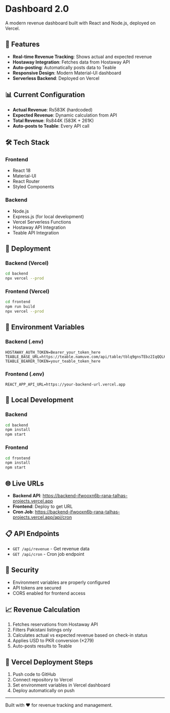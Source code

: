 # Dashboard 2.0

A modern revenue dashboard built with React and Node.js, deployed on Vercel.

## 🚀 Features

- **Real-time Revenue Tracking**: Shows actual and expected revenue
- **Hostaway Integration**: Fetches data from Hostaway API
- **Auto-posting**: Automatically posts data to Teable
- **Responsive Design**: Modern Material-UI dashboard
- **Serverless Backend**: Deployed on Vercel

## 📊 Current Configuration

- **Actual Revenue**: Rs583K (hardcoded)
- **Expected Revenue**: Dynamic calculation from API
- **Total Revenue**: Rs844K (583K + 261K)
- **Auto-posts to Teable**: Every API call

## 🛠️ Tech Stack

### Frontend
- React 18
- Material-UI
- React Router
- Styled Components

### Backend
- Node.js
- Express.js (for local development)
- Vercel Serverless Functions
- Hostaway API Integration
- Teable API Integration

## 🚀 Deployment

### Backend (Vercel)
```bash
cd backend
npx vercel --prod
```

### Frontend (Vercel)
```bash
cd frontend
npm run build
npx vercel --prod
```

## 🔧 Environment Variables

### Backend (.env)
```
HOSTAWAY_AUTH_TOKEN=Bearer_your_token_here
TEABLE_BASE_URL=https://teable.namuve.com/api/table/tblq9gnsTEbz2IqQQLK/record
TEABLE_BEARER_TOKEN=your_teable_token_here
```

### Frontend (.env)
```
REACT_APP_API_URL=https://your-backend-url.vercel.app
```

## 📱 Local Development

### Backend
```bash
cd backend
npm install
npm start
```

### Frontend
```bash
cd frontend
npm install
npm start
```

## 🌐 Live URLs

- **Backend API**: https://backend-ifwooxn6b-rana-talhas-projects.vercel.app
- **Frontend**: Deploy to get URL
- **Cron Job**: https://backend-ifwooxn6b-rana-talhas-projects.vercel.app/api/cron

## 📋 API Endpoints

- `GET /api/revenue` - Get revenue data
- `GET /api/cron` - Cron job endpoint

## 🔐 Security

- Environment variables are properly configured
- API tokens are secured
- CORS enabled for frontend access

## 📈 Revenue Calculation

1. Fetches reservations from Hostaway API
2. Filters Pakistani listings only
3. Calculates actual vs expected revenue based on check-in status
4. Applies USD to PKR conversion (×279)
5. Auto-posts results to Teable

## 🚀 Vercel Deployment Steps

1. Push code to GitHub
2. Connect repository to Vercel
3. Set environment variables in Vercel dashboard
4. Deploy automatically on push

---

Built with ❤️ for revenue tracking and management.

